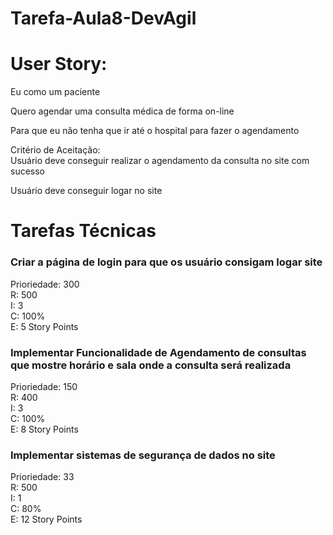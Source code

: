 # Tarefa-Aula8-DevAgil
# User Story:
Eu como um paciente

Quero agendar uma consulta médica de forma on-line

Para que eu não tenha que ir até o hospital para fazer o agendamento

Critério de Aceitação: \
Usuário deve conseguir realizar o agendamento da consulta no site com sucesso

Usuário deve conseguir logar no site 

# Tarefas Técnicas

### Criar a página de login para que os usuário consigam logar site

Prioriedade: 300\
R: 500\
I: 3\
C: 100%\
E: 5 Story Points

### Implementar Funcionalidade de Agendamento de consultas que mostre horário e sala onde a consulta será realizada

Prioriedade: 150\
R: 400\
I: 3\
C: 100%\
E: 8 Story Points

### Implementar sistemas de segurança de dados no site

Prioriedade: 33\
R: 500\
I: 1\
C: 80%\
E: 12 Story Points